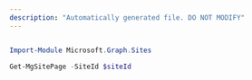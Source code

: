 ```yaml
---
description: "Automatically generated file. DO NOT MODIFY"
---
```


```powershell

Import-Module Microsoft.Graph.Sites

Get-MgSitePage -SiteId $siteId

```